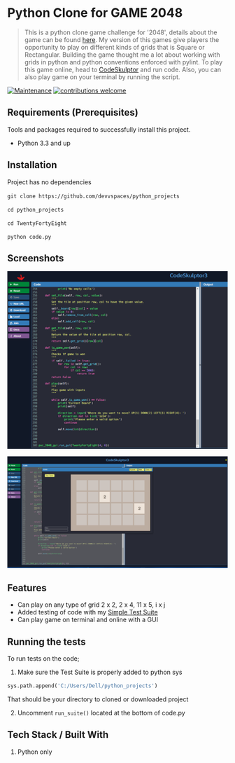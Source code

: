 # Python Clone for GAME 2048
> This is a python clone game challenge for '2048', details about the game can be found [here](https://en.wikipedia.org/wiki/2048_(video_game)). My version of this games give players the opportunity to play on different kinds of grids that is Square or Rectangular. Building the game thought me a lot about working with grids in python and python conventions enforced with pylint. To play this game online, head to [CodeSkulptor](https://py3.codeskulptor.org/#user307_biorjpH9nC_15.py) and run code. Also, you can also play game on your terminal by running the script.

[![Maintenance](https://img.shields.io/badge/Maintained%3F-yes-green.svg)](https://github.com/devvspaces/python_projects/graphs/commit-activity)
[![contributions welcome](https://img.shields.io/badge/contributions-welcome-brightgreen.svg?style=flat)](https://github.com/devvspaces/python_projects/issues)


## Requirements  (Prerequisites)
Tools and packages required to successfully install this project.
* Python 3.3 and up


## Installation
Project has no dependencies

`git clone https://github.com/devvspaces/python_projects`

`cd python_projects`

`cd TwentyFortyEight`

`python code.py`


## Screenshots

![Screenshots of projects](https://github.com/devvspaces/python_projects/blob/master/TwentyFortyEight/2048_1.png?raw=true)

![Screenshots of the project](https://github.com/devvspaces/python_projects/blob/master/TwentyFortyEight/2048.png?raw=true)


## Features
* Can play on any type of grid 2 x 2, 2 x 4, 11 x 5, i x j
* Added testing of code with my [Simple Test Suite](https://github.com/devvspaces/python_projects/tree/master/Simple_test_suite)
* Can play game on terminal and online with a GUI


## Running the tests

To run tests on the code;

1. Make sure the Test Suite is properly added to python sys

```python
sys.path.append('C:/Users/Dell/python_projects')
```

That should be your directory to cloned or downloaded project


2. Uncomment `run_suite()` located at the bottom of code.py


## Tech Stack / Built With
1. Python only
